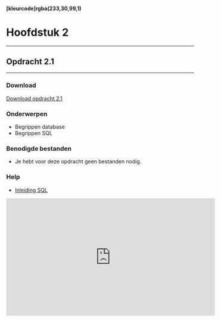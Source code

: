 #### [kleurcode]rgba(233,30,99,1)

# Hoofdstuk 2

---
## Opdracht 2.1
---

### Download
<a href="https://elo.kw1c.nl/CMS/Studie/811%20ICT-Academie/811%20VakkenInhoud/%5BB.26%20SQL%5D%20SQL%20%20Databases/25187%20%C2%A0%20Applicatie-%20en%20mediaontwikkelaar/Periode%2003/Productie/02.%20Opdrachten/Hoofdstuk02/Opdracht%202.1.pdf" target="_blank">Download opdracht 2.1</a>

### Onderwerpen
*   Begrippen database
*   Begrippen SQL

### Benodigde bestanden
*   Je hebt voor deze opdracht geen bestanden nodig.

### Help
*   <a href="http://www.w3schools.com/sql/sql_intro.asp" target="_blank">Inleiding SQL</a>
<iframe width="560" height="315" src="https://www.youtube.com/embed/FR4QIeZaPeM" frameborder="0" allowfullscreen></iframe>